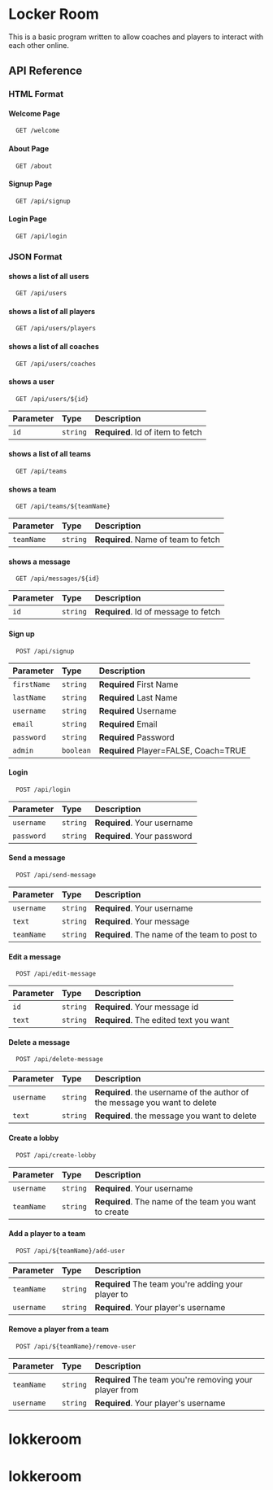 # Locker Room

This is a basic program written to allow coaches and players to interact with each other online.

## API Reference

### HTML Format

#### Welcome Page

```http
  GET /welcome
```

#### About Page

```http
  GET /about
```

#### Signup Page

```http
  GET /api/signup
```

#### Login Page

```http
  GET /api/login
```

### JSON Format

#### shows a list of all users

```http
  GET /api/users
```

#### shows a list of all players

```http
  GET /api/users/players
```

#### shows a list of all coaches

```http
  GET /api/users/coaches
```

#### shows a user

```http
  GET /api/users/${id}
```

| Parameter | Type     | Description                       |
| :-------- | :------- | :-------------------------------- |
| `id`      | `string` | **Required**. Id of item to fetch |

#### shows a list of all teams

```http
  GET /api/teams
```

#### shows a team

```http
  GET /api/teams/${teamName}
```

| Parameter | Type     | Description                       |
| :-------- | :------- | :-------------------------------- |
| `teamName`      | `string` | **Required**. Name of team to fetch |

#### shows a message

```http
  GET /api/messages/${id}
```

| Parameter | Type     | Description                       |
| :-------- | :------- | :-------------------------------- |
| `id`      | `string` | **Required**. Id of message to fetch |

#### Sign up

```http
  POST /api/signup
```

| Parameter | Type     | Description                       |
| :-------- | :------- | :-------------------------------- |
| `firstName`      | `string` | **Required** First Name |
| `lastName`      | `string` | **Required** Last Name|
| `username`      | `string` | **Required** Username |
| `email`      | `string` | **Required** Email |
| `password`      | `string` | **Required** Password |
| `admin`      | `boolean` | **Required** Player=FALSE, Coach=TRUE |

#### Login

```http
  POST /api/login
```

| Parameter | Type     | Description                       |
| :-------- | :------- | :-------------------------------- |
| `username`      | `string` | **Required**. Your username |
| `password`      | `string` | **Required**. Your password |

#### Send a message

```http
  POST /api/send-message
```

| Parameter | Type     | Description                       |
| :-------- | :------- | :-------------------------------- |
| `username`      | `string` | **Required**. Your username |
| `text`      | `string` | **Required**. Your message |
| `teamName`      | `string` | **Required**. The name of the team to post to |

#### Edit a message

```http
  POST /api/edit-message
```

| Parameter | Type     | Description                       |
| :-------- | :------- | :-------------------------------- |
| `id`      | `string` | **Required**. Your message id |
| `text`      | `string` | **Required**. The edited text you want |

#### Delete a message

```http
  POST /api/delete-message
```

| Parameter | Type     | Description                       |
| :-------- | :------- | :-------------------------------- |
| `username`      | `string` | **Required**. the username of the author of the message you want to delete |
| `text`      | `string` | **Required**. the message you want to delete |

#### Create a lobby

```http
  POST /api/create-lobby
```

| Parameter | Type     | Description                       |
| :-------- | :------- | :-------------------------------- |
| `username`      | `string` | **Required**. Your username |
| `teamName`      | `string` | **Required**. The name of the team you want to create |

#### Add a player to a team

```http
  POST /api/${teamName}/add-user
```

| Parameter | Type     | Description                       |
| :-------- | :------- | :-------------------------------- |
| `teamName`      | `string` | **Required** The team you're adding your player to |
| `username`      | `string` | **Required**. Your player's username|

#### Remove a player from a team

```http
  POST /api/${teamName}/remove-user
```

| Parameter | Type     | Description                       |
| :-------- | :------- | :-------------------------------- |
| `teamName`      | `string` | **Required** The team you're removing your player from |
| `username`      | `string` | **Required**. Your player's username|
# lokkeroom
# lokkeroom
